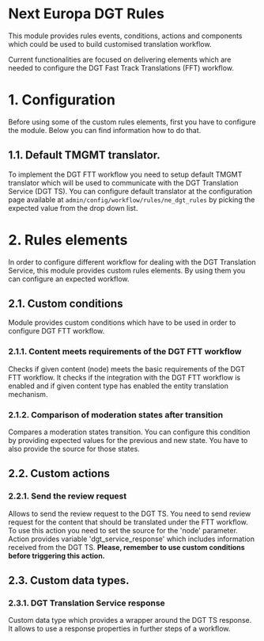 Next Europa DGT Rules
===========================
This module provides rules events, conditions, actions and components
which could be used to build customised translation workflow.

Current functionalities are focused on delivering elements which are 
needed to configure the DGT Fast Track Translations (FFT) workflow.

# 1. Configuration
Before using some of the custom rules elements, first you have to
configure the module. Below you can find information how to do that.
## 1.1. Default TMGMT translator.
To implement the DGT FTT workflow you need to setup default TMGMT
translator which will be used to communicate with the DGT Translation
Service (DGT TS). You can configure default translator at the
configuration page available at 
```admin/config/workflow/rules/ne_dgt_rules```
by picking the expected value from the drop down list.

# 2. Rules elements
In order to configure different workflow for dealing with the DGT
Translation Service, this module provides custom rules elements.
By using them you can configure an expected workflow.
## 2.1. Custom conditions
Module provides custom conditions which have to be used in order to
configure DGT FTT workflow.
### 2.1.1. Content meets requirements of the DGT FTT workflow
Checks if given content (node) meets the basic requirements of the DGT
FTT workflow. It checks if the integration with the DGT FTT workflow is
enabled and if given content type has enabled the entity translation
mechanism.
### 2.1.2. Comparison of moderation states after transition
Compares a moderation states transition. You can configure this condition
by providing expected values for the previous and new state. You have to
also provide the source for those states.

## 2.2. Custom actions
### 2.2.1. Send the review request
Allows to send the review request to the DGT TS.
You need to send review request for the content that should be translated
under the FTT workflow.
To use this action you need to set the source for the 'node' parameter.
Action provides variable 'dgt_service_response' which includes
information received from the DGT TS.
**Please, remember to use custom conditions before triggering this action.**

## 2.3. Custom data types.
### 2.3.1. DGT Translation Service response
Custom data type which provides a wrapper around the DGT TS response.
It allows to use a response properties in further steps of a workflow.
